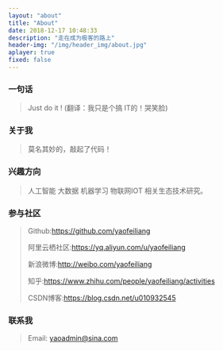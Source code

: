 ```yaml
---
layout: "about"
title: "About"
date: 2018-12-17 10:48:33
description: "走在成为极客的路上"
header-img: "/img/header_img/about.jpg"
aplayer: true
fixed: false
---
```


### 一句话

>Just do it !    (翻译：我只是个搞 IT的！哭笑脸)

### 关于我

>莫名其妙的，敲起了代码！

### 兴趣方向

> 人工智能 大数据 机器学习 物联网IOT  相关生态技术研究。

### 参与社区


 > Github:https://github.com/yaofeiliang
 >
 > 阿里云栖社区:https://yq.aliyun.com/u/yaofeiliang
 >
 > 新浪微博:http://weibo.com/yaofeiliang
 >
 > 知乎:https://www.zhihu.com/people/yaofeiliang/activities
 >
 > CSDN博客:https://blog.csdn.net/u010932545
 >


### 联系我

>Email: yaoadmin@sina.com

